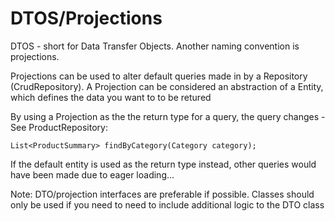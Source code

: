 # DTOS/Projections
DTOS - short for Data Transfer Objects. Another naming convention is projections.

Projections can be used to alter default queries made in by a Repository (CrudRepository). A Projection can be considered an abstraction of a Entity, which defines the data you want to to be retured

By using a Projection as the the return type for a query, the query changes -  See ProductRepository:
```
List<ProductSummary> findByCategory(Category category);
```

If the default entity is used as the return type instead, other queries would have been made due to eager loading...

Note: 
DTO/projection interfaces are preferable if possible. Classes should only be used if you need to need to include additional logic to the DTO class